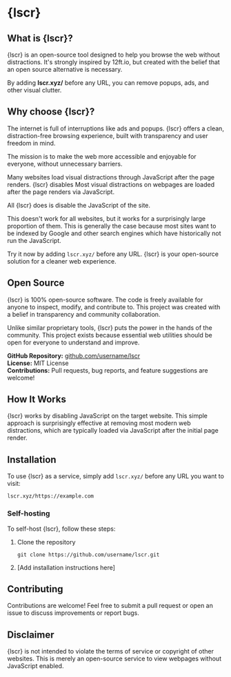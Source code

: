 # {lscr}

## What is {lscr}?

{lscr} is an open-source tool designed to help you browse the web without distractions. 
It's strongly inspired by 12ft.io, but created with the belief that an open source alternative is necessary.

By adding **lscr.xyz/** before any URL, you can remove popups, ads, and other visual clutter.

## Why choose {lscr}?

The internet is full of interruptions like ads and popups. {lscr} offers a clean, distraction-free 
browsing experience, built with transparency and user freedom in mind.

The mission is to make the web more accessible and enjoyable for everyone, without unnecessary barriers.

Many websites load visual distractions through JavaScript after the page renders. {lscr} disables 
Most visual distractions on webpages are loaded after the page renders via JavaScript.

All {lscr} does is disable the JavaScript of the site.

This doesn't work for all websites, but it works for a surprisingly large proportion of them.
This is generally the case because most sites want to be indexed by Google and other search engines which have historically not run the JavaScript.

Try it now by adding `lscr.xyz/` before any URL. {lscr} is your open-source solution 
for a cleaner web experience.

## Open Source

{lscr} is 100% open-source software. The code is freely available for anyone to inspect, modify, and contribute to. 
This project was created with a belief in transparency and community collaboration.

Unlike similar proprietary tools, {lscr} puts the power in the hands of the community. 
This project exists because essential web utilities should be open for everyone to understand and improve.

**GitHub Repository:** [github.com/username/lscr](https://github.com/username/lscr)  
**License:** MIT License  
**Contributions:** Pull requests, bug reports, and feature suggestions are welcome!

## How It Works

{lscr} works by disabling JavaScript on the target website. This simple approach is surprisingly effective
at removing most modern web distractions, which are typically loaded via JavaScript after the initial page render.

## Installation

To use {lscr} as a service, simply add `lscr.xyz/` before any URL you want to visit:

```
lscr.xyz/https://example.com
```

### Self-hosting

To self-host {lscr}, follow these steps:

1. Clone the repository
   ```
   git clone https://github.com/username/lscr.git
   ```
2. [Add installation instructions here]

## Contributing

Contributions are welcome! Feel free to submit a pull request or open an issue to discuss improvements or report bugs.

## Disclaimer

{lscr} is not intended to violate the terms of service or copyright of other websites.
This is merely an open-source service to view webpages without JavaScript enabled.